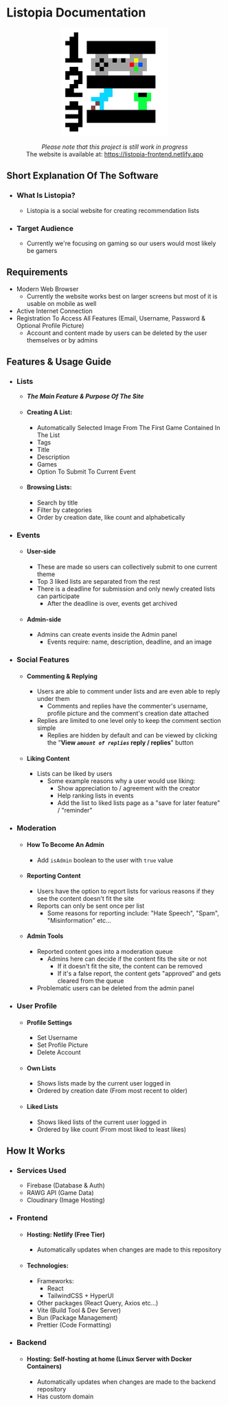 # Listopia Documentation

<center>
    <img src="./public/Listopia_Icon_v2_big.png" alt="Listopia Logo">
    <p>
        <i>Please note that this project is still work in progress</i>
        <br>
        The website is available at: <a href="https://listopia-frontend.netlify.app">https://listopia-frontend.netlify.app</a>
    </p>
</center>

## Short Explanation Of The Software

- ### What Is Listopia?
    - Listopia is a social website for creating recommendation lists

- ### Target Audience
    - Currently we're focusing on gaming so our users would most likely be gamers

## Requirements
- Modern Web Browser
    - Currently the website works best on larger screens but most of it is usable on mobile as well
- Active Internet Connection
- Registration To Access All Features (Email, Username, Password & Optional Profile Picture)
    - Account and content made by users can be deleted by the user themselves or by admins

## Features & Usage Guide

- ### Lists
    - ***The Main Feature & Purpose Of The Site***
    
    - #### Creating A List:
        - Automatically Selected Image From The First Game Contained In The List
        - Tags
        - Title
        - Description
        - Games
        - Option To Submit To Current Event
    
    - #### Browsing Lists:
        - Search by title
        - Filter by categories
        - Order by creation date, like count and alphabetically

- ### Events

    - #### User-side
        - These are made so users can collectively submit to one current theme
        - Top 3 liked lists are separated from the rest
        - There is a deadline for submission and only newly created lists can participate
            - After the deadline is over, events get archived
    - #### Admin-side
        - Admins can create events inside the Admin panel
            - Events require: name, description, deadline, and an image

- ### Social Features

    - #### Commenting & Replying
        - Users are able to comment under lists and are even able to reply under them
            - Comments and replies have the commenter's username, profile picture and the comment's creation date attached
        - Replies are limited to one level only to keep the comment section simple
            - Replies are hidden by default and can be viewed by clicking the "**View *```amount of replies```* reply / replies**" button

    - #### Liking Content
        - Lists can be liked by users
            - Some example reasons why a user would use liking:
                - Show appreciation to / agreement with the creator
                - Help ranking lists in events
                - Add the list to liked lists page as a "save for later feature" / "reminder"

- ### Moderation

    - #### How To Become An Admin
        - Add ```isAdmin``` boolean to the user with ```true``` value

    - #### Reporting Content
        - Users have the option to report lists for various reasons if they see the content doesn't fit the site
        - Reports can only be sent once per list
            - Some reasons for reporting include: "Hate Speech", "Spam", "Misinformation" etc...

    - #### Admin Tools
        - Reported content goes into a moderation queue
            - Admins here can decide if the content fits the site or not
                - If it doesn't fit the site, the content can be removed
                - If it's a false report, the content gets "approved" and gets cleared from the queue
        - Problematic users can be deleted from the admin panel

- ### User Profile

    - #### Profile Settings
        - Set Username
        - Set Profile Picture
        - Delete Account

    - #### Own Lists
        - Shows lists made by the current user logged in
        - Ordered by creation date (From most recent to older)

    - #### Liked Lists
        - Shows liked lists of the current user logged in
        - Ordered by like count (From most liked to least likes)

## How It Works

- ### Services Used
    - Firebase (Database & Auth)
    - RAWG API (Game Data)
    - Cloudinary (Image Hosting)

- ### Frontend

    - #### Hosting: Netlify (Free Tier)
        - Automatically updates when changes are made to this repository

    - #### Technologies:
        - Frameworks:
            - React
            - TailwindCSS + HyperUI
        - Other packages (React Query, Axios etc...)
        - Vite (Build Tool & Dev Server)
        - Bun (Package Management)
        - Prettier (Code Formatting)

- ### Backend

    - #### Hosting: Self-hosting at home (Linux Server with Docker Containers)
        - Automatically updates when changes are made to the backend repository
        - Has custom domain